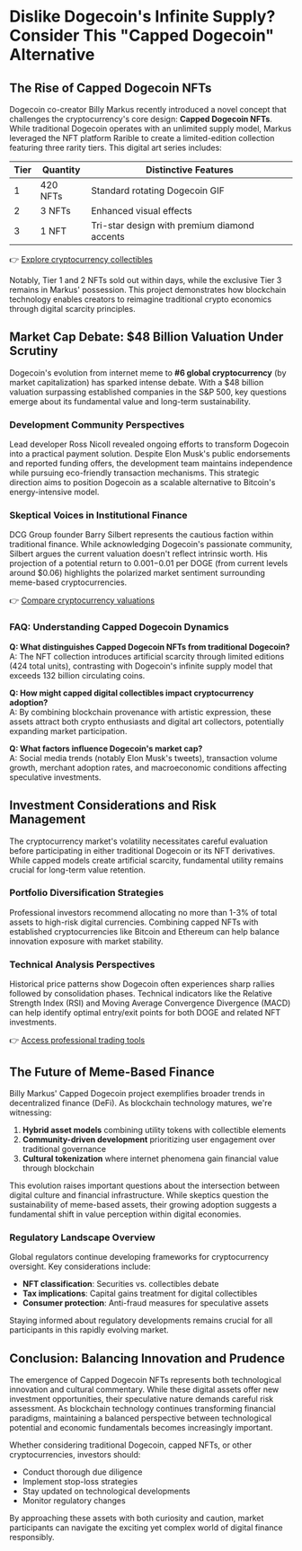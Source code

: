 # Dislike Dogecoin's Infinite Supply? Consider This "Capped Dogecoin" Alternative

## The Rise of Capped Dogecoin NFTs  
Dogecoin co-creator Billy Markus recently introduced a novel concept that challenges the cryptocurrency's core design: **Capped Dogecoin NFTs**. While traditional Dogecoin operates with an unlimited supply model, Markus leveraged the NFT platform Rarible to create a limited-edition collection featuring three rarity tiers. This digital art series includes:  

| Tier | Quantity | Distinctive Features |  
|------|----------|----------------------|  
| 1 | 420 NFTs | Standard rotating Dogecoin GIF |  
| 2 | 3 NFTs | Enhanced visual effects |  
| 3 | 1 NFT | Tri-star design with premium diamond accents |  

👉 [Explore cryptocurrency collectibles](https://bit.ly/okx-bonus)  

Notably, Tier 1 and 2 NFTs sold out within days, while the exclusive Tier 3 remains in Markus' possession. This project demonstrates how blockchain technology enables creators to reimagine traditional crypto economics through digital scarcity principles.

## Market Cap Debate: $48 Billion Valuation Under Scrutiny  
Dogecoin's evolution from internet meme to **#6 global cryptocurrency** (by market capitalization) has sparked intense debate. With a $48 billion valuation surpassing established companies in the S&P 500, key questions emerge about its fundamental value and long-term sustainability.

### Development Community Perspectives  
Lead developer Ross Nicoll revealed ongoing efforts to transform Dogecoin into a practical payment solution. Despite Elon Musk's public endorsements and reported funding offers, the development team maintains independence while pursuing eco-friendly transaction mechanisms. This strategic direction aims to position Dogecoin as a scalable alternative to Bitcoin's energy-intensive model.

### Skeptical Voices in Institutional Finance  
DCG Group founder Barry Silbert represents the cautious faction within traditional finance. While acknowledging Dogecoin's passionate community, Silbert argues the current valuation doesn't reflect intrinsic worth. His projection of a potential return to $0.001-$0.01 per DOGE (from current levels around $0.06) highlights the polarized market sentiment surrounding meme-based cryptocurrencies.

👉 [Compare cryptocurrency valuations](https://bit.ly/okx-bonus)  

### FAQ: Understanding Capped Dogecoin Dynamics  
**Q: What distinguishes Capped Dogecoin NFTs from traditional Dogecoin?**  
A: The NFT collection introduces artificial scarcity through limited editions (424 total units), contrasting with Dogecoin's infinite supply model that exceeds 132 billion circulating coins.

**Q: How might capped digital collectibles impact cryptocurrency adoption?**  
A: By combining blockchain provenance with artistic expression, these assets attract both crypto enthusiasts and digital art collectors, potentially expanding market participation.

**Q: What factors influence Dogecoin's market cap?**  
A: Social media trends (notably Elon Musk's tweets), transaction volume growth, merchant adoption rates, and macroeconomic conditions affecting speculative investments.

## Investment Considerations and Risk Management  
The cryptocurrency market's volatility necessitates careful evaluation before participating in either traditional Dogecoin or its NFT derivatives. While capped models create artificial scarcity, fundamental utility remains crucial for long-term value retention.

### Portfolio Diversification Strategies  
Professional investors recommend allocating no more than 1-3% of total assets to high-risk digital currencies. Combining capped NFTs with established cryptocurrencies like Bitcoin and Ethereum can help balance innovation exposure with market stability.

### Technical Analysis Perspectives  
Historical price patterns show Dogecoin often experiences sharp rallies followed by consolidation phases. Technical indicators like the Relative Strength Index (RSI) and Moving Average Convergence Divergence (MACD) can help identify optimal entry/exit points for both DOGE and related NFT investments.

👉 [Access professional trading tools](https://bit.ly/okx-bonus)  

## The Future of Meme-Based Finance  
Billy Markus' Capped Dogecoin project exemplifies broader trends in decentralized finance (DeFi). As blockchain technology matures, we're witnessing:  

1. **Hybrid asset models** combining utility tokens with collectible elements  
2. **Community-driven development** prioritizing user engagement over traditional governance  
3. **Cultural tokenization** where internet phenomena gain financial value through blockchain 

This evolution raises important questions about the intersection between digital culture and financial infrastructure. While skeptics question the sustainability of meme-based assets, their growing adoption suggests a fundamental shift in value perception within digital economies.

### Regulatory Landscape Overview  
Global regulators continue developing frameworks for cryptocurrency oversight. Key considerations include:  

- **NFT classification**: Securities vs. collectibles debate  
- **Tax implications**: Capital gains treatment for digital collectibles  
- **Consumer protection**: Anti-fraud measures for speculative assets  

Staying informed about regulatory developments remains crucial for all participants in this rapidly evolving market.

## Conclusion: Balancing Innovation and Prudence  
The emergence of Capped Dogecoin NFTs represents both technological innovation and cultural commentary. While these digital assets offer new investment opportunities, their speculative nature demands careful risk assessment. As blockchain technology continues transforming financial paradigms, maintaining a balanced perspective between technological potential and economic fundamentals becomes increasingly important.

Whether considering traditional Dogecoin, capped NFTs, or other cryptocurrencies, investors should:  
- Conduct thorough due diligence  
- Implement stop-loss strategies  
- Stay updated on technological developments  
- Monitor regulatory changes  

By approaching these assets with both curiosity and caution, market participants can navigate the exciting yet complex world of digital finance responsibly.
